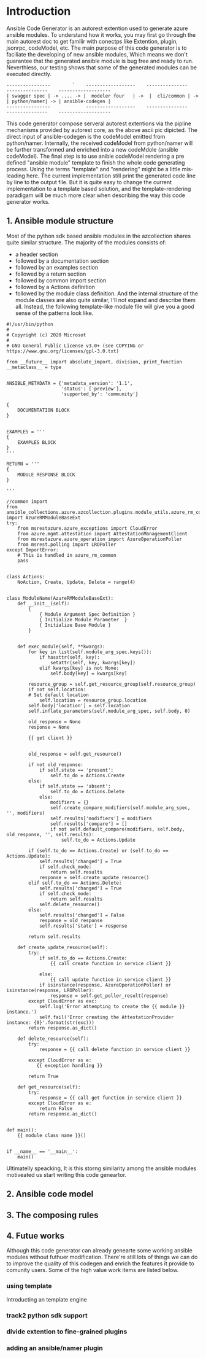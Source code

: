 # Introduction

Ansible Code Generator is an autorest extention used to generate azure ansible modules. To understand how it works, you may first go through the main autorest
doc to get familir with conectps like Extention, plugin, jsonrpc, codeModel, etc. The main purpose of this code generator is to faciliate the developing of new ansible modules,
Which means we don't guarantee that the generated ansible module is bug free and ready to run. Neverthless, our testing shows that some of the generated modules can
be executed directly.


```
----------------        `    ------------------    ---------------     ---------------    -------------------
| swagger spec | -> .... -> |  modeler four   | ->  |  cli/common | -> | python/namer| -> | ansible-codegen |
----------------             ------------------    ---------------     ---------------    -------------------
```

This code generator compose serveral autorest extentions via the pipline mechanisms provided by autorest core, as the above ascii pic dipicted. 
The direct input of ansible-codegen is the codeModel emitted from python/namer. Internally, the received codeModel from python/namer will be further 
transformed and enriched into a new codeMdole (ansible codeModel). The final step is to use anible codeModel rendering a pre defined "ansible module" template 
to finish the whole code generating process. Using the terms "template" and "rendering" might be a little mis-leading here. The current implementation still
print the generated code line by line to the output file. But it is quite easy to change the current implementation to a template based solution, and the
template-rendering paradigam will be much more clear when describing the way this code generator works. 


## 1. Ansible module structure

Most of the python sdk based ansible modules in the azcollection shares quite similar structure. The majority of the modules consists of:

* a header section
* followed by a documentation section
* followed by an examples section
* followed by a return section
* followed by common import section
* followed by a Actions definition
* followed by the module class definition. And the internal structure of the module classes are also quite similar, I'll not expand and describe
  them all. Instead, the following template-like module file will give you a good sense of the patterns look like. 


```
#!/usr/bin/python
#
# Copyright (c) 2020 Microsot
#
# GNU General Public License v3.0+ (see COPYING or https://www.gnu.org/licenses/gpl-3.0.txt)

from __future__ import absolute_import, division, print_function
__metaclass__ = type


ANSIBLE_METADATA = {'metadata_version': '1.1',
                    'status': ['preview'],
                    'supported_by': 'community'}

{
    DOCUMENTATION BLOCK
}


EXAMPLES = '''
{
    EXAMPLES BLOCK
}
'''

RETURN = '''
{
    MODULE RESPONSE BLOCK
}

'''

//common import
from ansible_collections.azure.azcollection.plugins.module_utils.azure_rm_common_ext import AzureRMModuleBaseExt
try:
    from msrestazure.azure_exceptions import CloudError
    from azure.mgmt.attestation import AttestationManagementClient
    from msrestazure.azure_operation import AzureOperationPoller
    from msrest.polling import LROPoller
except ImportError:
    # This is handled in azure_rm_common
    pass


class Actions:
    NoAction, Create, Update, Delete = range(4)


class ModuleName(AzureRMModuleBaseExt):
    def __init__(self):
        {
            { Module Argument Spec Definition }
            { Initialize Module Parameter  }
            { Initialize Base Module }
        }
        
            
    def exec_module(self, **kwargs):
        for key in list(self.module_arg_spec.keys()):
            if hasattr(self, key):
                setattr(self, key, kwargs[key])
            elif kwargs[key] is not None:
                self.body[key] = kwargs[key]

        resource_group = self.get_resource_group(self.resource_group)
        if not self.location:
        # Set default location
            self.location = resource_group.location
        self.body['location'] = self.location
        self.inflate_parameters(self.module_arg_spec, self.body, 0)

        old_response = None
        response = None

        {{ get client }}
        

        old_response = self.get_resource()

        if not old_response:
            if self.state == 'present':
                self.to_do = Actions.Create
        else:
            if self.state == 'absent':
                self.to_do = Actions.Delete
            else:
                modifiers = {}
                self.create_compare_modifiers(self.module_arg_spec, '', modifiers)
                self.results['modifiers'] = modifiers
                self.results['compare'] = []
                if not self.default_compare(modifiers, self.body, old_response, '', self.results):
                    self.to_do = Actions.Update

        if (self.to_do == Actions.Create) or (self.to_do == Actions.Update):
            self.results['changed'] = True
            if self.check_mode:
                return self.results
            response = self.create_update_resource()
        elif self.to_do == Actions.Delete:
            self.results['changed'] = True
            if self.check_mode:
                return self.results
            self.delete_resource()
        else:
            self.results['changed'] = False
            response = old_response
            self.results['state'] = response

        return self.results

    def create_update_resource(self):
        try:
            if self.to_do == Actions.Create:
                {{ call create function in service client }}
                
            else:
                {{ call update function in service client }}
            if isinstance(response, AzureOperationPoller) or isinstance(response, LROPoller):
                response = self.get_poller_result(response)
        except CloudError as exc:
            self.log('Error attempting to create the {{ module }} instance.')
            self.fail('Error creating the AttestationProvider instance: {0}'.format(str(exc)))
        return response.as_dict()

    def delete_resource(self):
        try:
            response = {{ call delete function in service client }}
                                                                    
        except CloudError as e:
           {{ exception handling }}

        return True

    def get_resource(self):
        try:
            response = {{ call get function in service client }}
        except CloudError as e:
            return False
        return response.as_dict()


def main():
    {{ module class name }}()


if __name__ == '__main__':
    main()

```

Ultimatelly speacking, It is this storng similarity among the ansible modules motiveated us start writing this code geneartor.

## 2. Ansible code model



## 3. The composing rules


## 4. Futue works

Although this code generator can already genearte some working ansible modules without futhuer modification. There're still lots of things we can
do to improve the quality of this codegen and enrich the features it provide to comunity users. Some of the high value work items are listed below.

### using template

Introducting an template engine 
### track2 python sdk support

### divide extention to fine-grained plugins

### adding an ansible/namer plugin